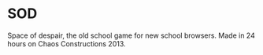 SOD
===

Space of despair, the old school game for new school browsers.
Made in 24 hours on Chaos Constructions 2013.
